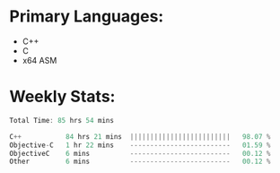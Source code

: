 # Primary Languages:
- C++
- C
- x64 ASM

# Weekly Stats:
<!--START_SECTION:waka-->

```C++
Total Time: 85 hrs 54 mins

C++           84 hrs 21 mins  |||||||||||||||||||||||||   98.07 %
Objective-C   1 hr 22 mins    -------------------------   01.59 %
ObjectiveC    6 mins          -------------------------   00.12 %
Other         6 mins          -------------------------   00.12 %
```

<!--END_SECTION:waka-->


